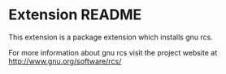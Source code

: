 # Extension README

This extension is a package extension which installs gnu rcs.

For more information about gnu rcs visit the project website at
http://www.gnu.org/software/rcs/

